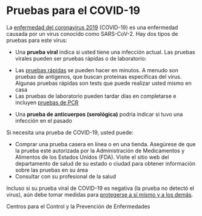 Pruebas para el COVID-19
========================


La [enfermedad del coronavirus 2019](https://medlineplus.gov/spanish/covid19coronavirusdisease2019.html) (COVID-19) es una enfermedad causada por un virus conocido como SARS-CoV-2. Hay dos tipos de pruebas para este virus:


* Una **prueba viral** indica si usted tiene una infección actual. Las pruebas virales pueden ser pruebas rápidas o de laboratorio:
+ Las [pruebas rápidas](https://medlineplus.gov/spanish/pruebas-de-laboratorio/pruebas-rapidas/) se pueden hacer en minutos. A menudo son pruebas de antígenos, que buscan proteínas específicas del virus. Algunas pruebas rápidas son tests que puede realizar usted mismo en casa
+ Las pruebas de laboratorio pueden tardar días en completarse e incluyen [pruebas de PCR](https://medlineplus.gov/spanish/pruebas-de-laboratorio/pruebas-de-pcr/)

* Una **prueba de anticuerpos (serológica)** podría indicar si tuvo una infección en el pasado


Si necesita una prueba de COVID-19, usted puede:


* Comprar una prueba casera en línea o en una tienda. Asegúrese de que la prueba esté autorizada por la Administración de Medicamentos y Alimentos de los Estados Unidos (FDA). Visite el sitio web del departamento de salud de su estado o ciudad para obtener información sobre las pruebas en su área
* Consultar con su profesional de la salud


Incluso si su prueba viral de COVID-19 es negativa (la prueba no detectó el virus), aún debe tomar medidas para [protegerse a sí mismo y a los demás](https://espanol.cdc.gov/coronavirus/2019-ncov/prevent-getting-sick/prevention.html).


Centros para el Control y la Prevención de Enfermedades


